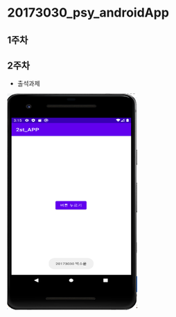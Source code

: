 # 20173030_psy_androidApp

## 1주차 

## 2주차    
  - 출석과제 
  
<img width="300" height="500" src="./png/캡스톤2주차과제.png"></img>




  

  

